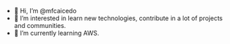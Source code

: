 - 👋 Hi, I’m @mfcaicedo
- 👀 I’m interested in learn new technologies, contribute in a lot of projects and communities.
- 🌱 I’m currently learning AWS.
<!---
mfcaicedo/mfcaicedo is a ✨ special ✨ repository because its `README.md` (this file) appears on your GitHub profile.
You can click the Preview link to take a look at your changes.
--->
